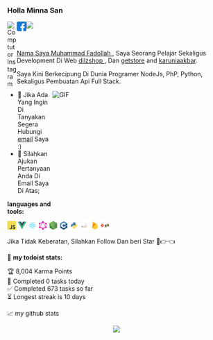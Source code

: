 ### Holla Minna San
<a href="https://www.instagram.com/khang_phechi/">
  <img align="left" alt="Comptutor Instagram" width="22px" src="https://raw.githubusercontent.com/hussainweb/hussainweb/main/icons/instagram.png" />
</a>
<a href="https://facebook.com/fadhilz99">
  <img align="left" alt="Mr Dilz | Facebook" width="22px" src="https://raw.githubusercontent.com/dhilz/dhilz/main/facebook.svg" />

![](https://visitor-badge.glitch.me/badge?page_id=abhisheknaiidu.abhisheknaiidu)

<br />

Nama Saya [Muhammad Fadollah ](https://dilzshop.my.id/), Saya Seorang Pelajar Sekaligus Development Di Web [dilzshop ](https://dilzshop.my.id/), Dan [getstore](https://getstore.my.id/) and [karuniaakbar](https://karuniaakbar.site/).

Saya Kini Berkecipung Di Dunia Programer NodeJs, PhP, Python, Sekaligus Pembuatan Api Full Stack.


  <img align="right" alt="GIF" src="https://github.com/abhisheknaiidu/abhisheknaiidu/blob/master/code.gif?raw=true" width="400" height="300" />
  
- 💼 Jika Ada Yang Ingin Di Tanyakan Segera Hubungi [email](mailto:fadhoelaz@gmail.com) Saya :)
- 💬 Silahkan Ajukan Pertanyaan Anda Di Email Saya Di Atas;

**languages and tools:**  

<code><img height="20" src="https://raw.githubusercontent.com/github/explore/80688e429a7d4ef2fca1e82350fe8e3517d3494d/topics/javascript/javascript.png"></code>
<code><img height="20" src="https://raw.githubusercontent.com/github/explore/80688e429a7d4ef2fca1e82350fe8e3517d3494d/topics/vue/vue.png"></code>
<code><img height="20" src="https://raw.githubusercontent.com/github/explore/80688e429a7d4ef2fca1e82350fe8e3517d3494d/topics/react/react.png"></code>
<code><img height="20" src="https://raw.githubusercontent.com/github/explore/5c058a388828bb5fde0bcafd4bc867b5bb3f26f3/topics/graphql/graphql.png"></code>
<code><img height="20" src="https://raw.githubusercontent.com/github/explore/80688e429a7d4ef2fca1e82350fe8e3517d3494d/topics/nodejs/nodejs.png"></code>
<code><img height="20" src="https://raw.githubusercontent.com/github/explore/80688e429a7d4ef2fca1e82350fe8e3517d3494d/topics/cpp/cpp.png"></code>
<code><img height="20" src="https://raw.githubusercontent.com/github/explore/80688e429a7d4ef2fca1e82350fe8e3517d3494d/topics/python/python.png"></code>
<code><img height="20" src="https://raw.githubusercontent.com/github/explore/80688e429a7d4ef2fca1e82350fe8e3517d3494d/topics/mysql/mysql.png"></code>
<code><img height="20" src="https://raw.githubusercontent.com/github/explore/80688e429a7d4ef2fca1e82350fe8e3517d3494d/topics/firebase/firebase.png"></code>
<code><img height="20" src="https://raw.githubusercontent.com/github/explore/80688e429a7d4ef2fca1e82350fe8e3517d3494d/topics/git/git.png"></code>

Jika Tidak Keberatan, Silahkan Follow Dan beri Star 🥺👉👈

🚧 **my todoist stats:**
<!-- TODO-IST:START -->
🏆  8,004 Karma Points           
🌸  Completed 0 tasks today           
✅  Completed 673 tasks so far           
⏳  Longest streak is 10 days
<!-- TODO-IST:END -->


📈 my github stats

<p align="center"> <img src="http://github-profile-summary-cards.vercel.app/api/cards/repos-per-language?username=dhilz&theme=github_dark&exclude=javascript,php,vue,python,perl,typescript">
